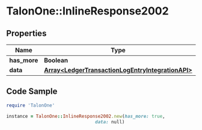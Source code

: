# TalonOne::InlineResponse2002

## Properties

Name | Type | Description | Notes
------------ | ------------- | ------------- | -------------
**has_more** | **Boolean** |  | 
**data** | [**Array&lt;LedgerTransactionLogEntryIntegrationAPI&gt;**](LedgerTransactionLogEntryIntegrationAPI.md) |  | 

## Code Sample

```ruby
require 'TalonOne'

instance = TalonOne::InlineResponse2002.new(has_more: true,
                                 data: null)
```


